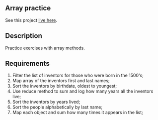 ## Array practice

See this project [live here](https://array-practice-part1.netlify.app/).


## Description

Practice exercises with array methods.


## Requirements

1. Filter the list of inventors for those who were born in the 1500's;
2. Map array of the inventors first and last names;
3. Sort the inventors by birthdate, oldest to youngest;
4. Use reduce method to sum and log how many years all the inventors live;
5. Sort the inventors by years lived;
6. Sort the people alphabetically by last name;
7. Map each object and sum how many times it appears in the list;

